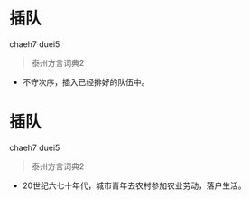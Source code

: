 # 插队
chaeh7 duei5
> 泰州方言词典2
- 不守次序，插入已经排好的队伍中。

# 插队
chaeh7 duei5
> 泰州方言词典2
- 20世纪六七十年代，城市青年去农村参加农业劳动，落户生活。
